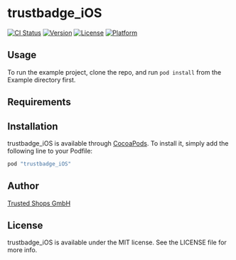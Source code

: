 # trustbadge_iOS

[![CI Status](https://travis-ci.org/trustedshops/trustbadge_iOS.svg?branch=master)](https://travis-ci.org/trustedshops/trustbadge_iOS)
[![Version](https://img.shields.io/cocoapods/v/trustbadge_iOS.svg?style=flat)](http://cocoapods.org/pods/trustbadge_iOS)
[![License](https://img.shields.io/cocoapods/l/trustbadge_iOS.svg?style=flat)](http://cocoapods.org/pods/trustbadge_iOS)
[![Platform](https://img.shields.io/cocoapods/p/trustbadge_iOS.svg?style=flat)](http://cocoapods.org/pods/trustbadge_iOS)

## Usage

To run the example project, clone the repo, and run `pod install` from the Example directory first.

## Requirements

## Installation

trustbadge_iOS is available through [CocoaPods](http://cocoapods.org). To install
it, simply add the following line to your Podfile:

```ruby
pod "trustbadge_iOS"
```

## Author

[Trusted Shops GmbH](http://www.trustedshops.com)

## License

trustbadge_iOS is available under the MIT license. See the LICENSE file for more info.
